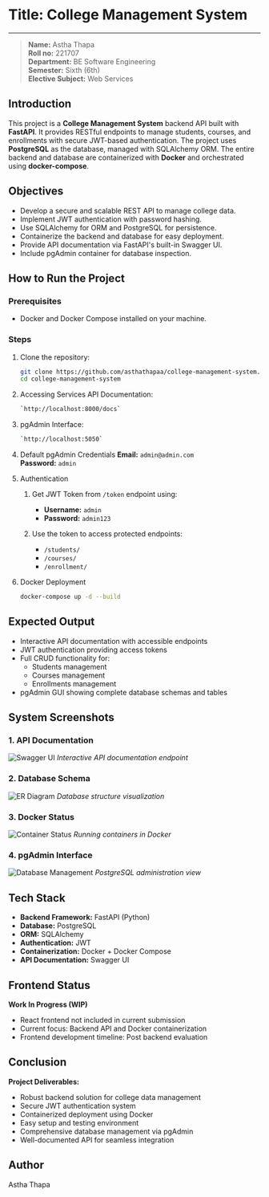 # Title: College Management System  
---  
> **Name:** Astha Thapa  
> **Roll no:** 221707  
> **Department:** BE Software Engineering  
> **Semester:** Sixth (6th)  
> **Elective Subject:** Web Services  

## Introduction

This project is a **College Management System** backend API built with **FastAPI**. It provides RESTful endpoints to manage students, courses, and enrollments with secure JWT-based authentication. The project uses **PostgreSQL** as the database, managed with SQLAlchemy ORM. The entire backend and database are containerized with **Docker** and orchestrated using **docker-compose**.

## Objectives

- Develop a secure and scalable REST API to manage college data.  
- Implement JWT authentication with password hashing.  
- Use SQLAlchemy for ORM and PostgreSQL for persistence.  
- Containerize the backend and database for easy deployment.  
- Provide API documentation via FastAPI's built-in Swagger UI.  
- Include pgAdmin container for database inspection.
 
## How to Run the Project

### Prerequisites

- Docker and Docker Compose installed on your machine.

### Steps

1. Clone the repository:
   ```bash
   git clone https://github.com/asthathapaa/college-management-system.git
   cd college-management-system

2. Accessing Services API Documentation:
   ```bash
   `http://localhost:8000/docs`

3. pgAdmin Interface:
   ```bash  
   `http://localhost:5050`

4. Default pgAdmin Credentials
**Email:** `admin@admin.com`  
**Password:** `admin`  

5. Authentication
   1. Get JWT Token from `/token` endpoint using:
      - **Username:** `admin`
      - **Password:** `admin123`

   2. Use the token to access protected endpoints:
      - `/students/`
      - `/courses/`
      - `/enrollment/`


6. Docker Deployment

   ```bash
   docker-compose up -d --build

## Expected Output

- Interactive API documentation with accessible endpoints
- JWT authentication providing access tokens
- Full CRUD functionality for:
  - Students management
  - Courses management
  - Enrollments management
- pgAdmin GUI showing complete database schemas and tables

## System Screenshots

### 1. API Documentation
![Swagger UI](./img_output_lib/img1.png)
*Interactive API documentation endpoint*

### 2. Database Schema
![ER Diagram](./img_output_lib/img2.png)
*Database structure visualization*

### 3. Docker Status
![Container Status](./img_output_lib/img3.png)
*Running containers in Docker*

### 4. pgAdmin Interface
![Database Management](./img_output_lib/img4.png)
*PostgreSQL administration view*

## Tech Stack
- **Backend Framework:** FastAPI (Python)  
- **Database:** PostgreSQL  
- **ORM:** SQLAlchemy  
- **Authentication:** JWT  
- **Containerization:** Docker + Docker Compose  
- **API Documentation:** Swagger UI  

## Frontend Status

 **Work In Progress (WIP)**  
- React frontend not included in current submission
- Current focus: Backend API and Docker containerization
- Frontend development timeline: Post backend evaluation

## Conclusion

**Project Deliverables:**
- Robust backend solution for college data management
- Secure JWT authentication system
- Containerized deployment using Docker
- Easy setup and testing environment
- Comprehensive database management via pgAdmin
- Well-documented API for seamless integration

## Author
Astha Thapa
